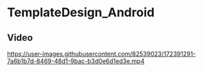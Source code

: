 # TemplateDesign_Android

## Video
https://user-images.githubusercontent.com/82539023/172391291-7a6b1b7d-8469-48d1-9bac-b3d0e6d1ed3e.mp4




